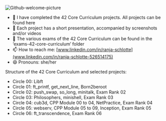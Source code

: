 ![Github-welcome-picture](https://github.com/RanniSch/rannisch/assets/104382315/182ee655-6318-43ba-bf5f-5007b85e9b1d)




* 🔭 I have completed the 42 Core Curriculum projects. All projects can be found here
* 🌱 Each project has a short presentation, accompanied by screenshots and/or videos
* 💬 The various exams of the 42 Core Curriculum can be found in the ‘exams-42-core-curriculum’ folder
* 📫 How to reach me: [www.linkedin.com/in/ranja-schlotte](www.linkedin.com/in/ranja-schlotte-526514175)
* 😄 Pronouns: she/her

Structure of the 42 Core Curriculum and selected projects:
* Circle 00: Libft
* Circle 01: ft_printf, get_next_line, Born2beroot
* Circle 02: push_swap, so_long, minitalk, Exam Rank 02
* Circle 03: Philosophers, minishell, Exam Rank 03
* Circle 04: cub3d, CPP Module 00 to 04, NetPractice, Exam Rank 04
* Circle 05: webserv, CPP Module 05 to 09, Inception, Exam Rank 05
* Circle 06: ft_transcendence, Exam Rank 06
